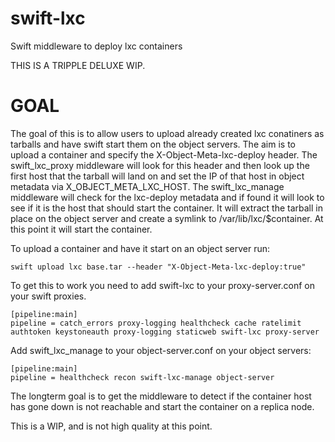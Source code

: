 swift-lxc
=========

Swift middleware to deploy lxc containers

THIS IS A TRIPPLE DELUXE WIP.

GOAL
=========

The goal of this is to allow users to upload already created lxc conatiners as tarballs and have swift start them on the object servers. The aim is to upload a container and specify the X-Object-Meta-lxc-deploy
header. The swift_lxc_proxy middleware will look for this header and then look up the first host that the tarball will land on and set the IP of that host in object metadata via X_OBJECT_META_LXC_HOST.
The swift_lxc_manage middleware will check for the lxc-deploy metadata and if found it will look to see if it is the host that should start the container. It will extract the tarball in place on the object server
and create a symlink to /var/lib/lxc/$container. At this point it will start the container.

To upload a container and have it start on an object server run:

    swift upload lxc base.tar --header "X-Object-Meta-lxc-deploy:true"

To get this to work you need to add swift-lxc to your proxy-server.conf on your swift proxies.

    [pipeline:main]
    pipeline = catch_errors proxy-logging healthcheck cache ratelimit authtoken keystoneauth proxy-logging staticweb swift-lxc proxy-server

Add swift_lxc_manage to your object-server.conf on your object servers:

    [pipeline:main]
    pipeline = healthcheck recon swift-lxc-manage object-server

The longterm goal is to get the middleware to detect if the container host has gone down is not reachable and start the container on a replica node.

This is a WIP, and is not high quality at this point.
